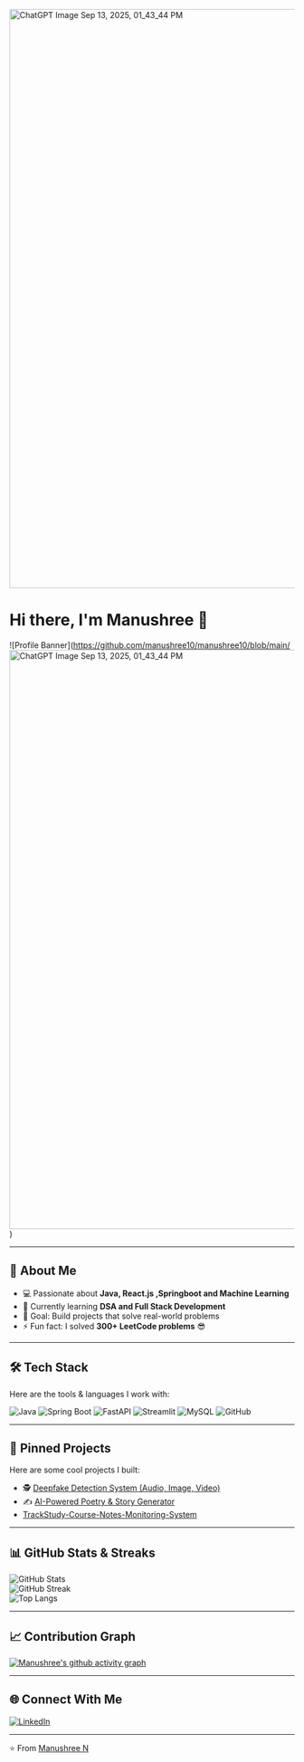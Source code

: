 <img width="1536" height="1024" alt="ChatGPT Image Sep 13, 2025, 01_43_44 PM" src="https://github.com/user-attachments/assets/4e52bad6-1819-49e7-a2a2-cae25feeb740" /><!-- 🎉 GitHub Profile README 🎉 -->

# Hi there, I'm Manushree 👋  

![Profile Banner](https://github.com/manushree10/manushree10/blob/main/<img width="1536" height="1024" alt="ChatGPT Image Sep 13, 2025, 01_43_44 PM" src="https://github.com/user-attachments/assets/60203879-cfa8-4b20-bebe-5635598a6290" />
) <!-- Optional: Upload banner image in repo -->

---

## 🚀 About Me
- 💻 Passionate about **Java, React.js ,Springboot and Machine Learning**  
- 🌱 Currently learning **DSA and Full Stack Development**  
- 🎯 Goal: Build projects that solve real-world problems  
- ⚡ Fun fact: I solved **300+ LeetCode problems** 😎  

---

## 🛠️ Tech Stack
Here are the tools & languages I work with:

![Java](https://img.shields.io/badge/Java-ED8B00?style=for-the-badge&logo=java&logoColor=white)
![Spring Boot](https://img.shields.io/badge/SpringBoot-6DB33F?style=for-the-badge&logo=springboot&logoColor=white)
![FastAPI](https://img.shields.io/badge/FastAPI-009688?style=for-the-badge&logo=fastapi&logoColor=white)
![Streamlit](https://img.shields.io/badge/Streamlit-FF4B4B?style=for-the-badge&logo=streamlit&logoColor=white)
![MySQL](https://img.shields.io/badge/MySQL-005C84?style=for-the-badge&logo=mysql&logoColor=white)
![GitHub](https://img.shields.io/badge/GitHub-100000?style=for-the-badge&logo=github&logoColor=white)

---

## 📌 Pinned Projects
Here are some cool projects I built:

 
- 🕵️ [Deepfake Detection System (Audio, Image, Video)](https://github.com/manushree10/Deepshield-Federated-AI-Against-Deepfakes)  
- ✍️ [AI-Powered Poetry & Story Generator](https://github.com/manushree10/poetry-Generator)
- [TrackStudy-Course-Notes-Monitoring-System](https://github.com/manushree10/TrackStudy-Course-Notes-Monitoring-System)


---

## 📊 GitHub Stats & Streaks
![GitHub Stats](https://github-readme-stats.vercel.app/api?username=manushree10&show_icons=true&theme=radical)  
![GitHub Streak](https://github-readme-streak-stats.herokuapp.com/?user=manushree10&theme=radical)  
![Top Langs](https://github-readme-stats.vercel.app/api/top-langs/?username=manushree10&layout=compact&theme=radical)  

---

## 📈 Contribution Graph
[![Manushree's github activity graph](https://github-readme-activity-graph.vercel.app/graph?username=manushree10&theme=react-dark)](https://github.com/ashutosh00710/github-readme-activity-graph)

---

## 🌐 Connect With Me
[![LinkedIn](https://img.shields.io/badge/LinkedIn-0A66C2?style=for-the-badge&logo=linkedin&logoColor=white)](https://www.linkedin.com/in/manushree-n-2470a825a/)  
  

---

⭐️ From [Manushree N](https://github.com/manushree10)  
